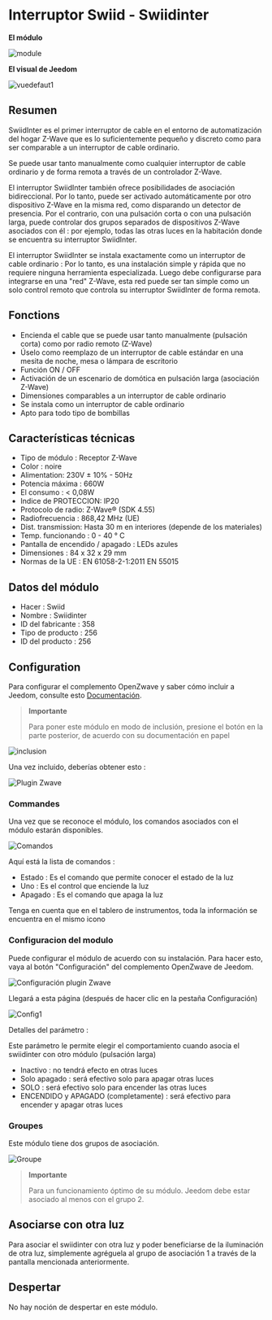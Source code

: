 # Interruptor Swiid - Swiidinter

**El módulo**

![module](images/swiid.inter/module.jpg)

**El visual de Jeedom**

![vuedefaut1](images/swiid.inter/vuedefaut1.jpg)

Resumen
------

SwiidInter es el primer interruptor de cable en el entorno de automatización del hogar Z-Wave que es lo suficientemente pequeño y discreto como para ser comparable a un interruptor de cable ordinario.

Se puede usar tanto manualmente como cualquier interruptor de cable ordinario y de forma remota a través de un controlador Z-Wave.

El interruptor SwiidInter también ofrece posibilidades de asociación bidireccional. Por lo tanto, puede ser activado automáticamente por otro dispositivo Z-Wave en la misma red, como disparando un detector de presencia. Por el contrario, con una pulsación corta o con una pulsación larga, puede controlar dos grupos separados de dispositivos Z-Wave asociados con él : por ejemplo, todas las otras luces en la habitación donde se encuentra su interruptor SwiidInter.

El interruptor SwiidInter se instala exactamente como un interruptor de cable ordinario : Por lo tanto, es una instalación simple y rápida que no requiere ninguna herramienta especializada. Luego debe configurarse para integrarse en una "red" Z-Wave, esta red puede ser tan simple como un solo control remoto que controla su interruptor SwiidInter de forma remota.

Fonctions
---------

-   Encienda el cable que se puede usar tanto manualmente (pulsación corta) como por radio remoto (Z-Wave)
-   Úselo como reemplazo de un interruptor de cable estándar en una mesita de noche, mesa o lámpara de escritorio
-   Función ON / OFF
-   Activación de un escenario de domótica en pulsación larga (asociación Z-Wave)
-   Dimensiones comparables a un interruptor de cable ordinario
-   Se instala como un interruptor de cable ordinario
-   Apto para todo tipo de bombillas

Características técnicas
---------------------------

-   Tipo de módulo : Receptor Z-Wave
-   Color : noire
-   Alimentation: 230V ± 10% - 50Hz
-   Potencia máxima : 660W
-   El consumo : &lt; 0,08W
-   Indice de PROTECCION: IP20
-   Protocolo de radio: Z-Wave® (SDK 4.55)
-   Radiofrecuencia : 868,42 MHz (UE)
-   Dist. transmission: Hasta 30 m en interiores (depende de los materiales)
-   Temp. funcionando : 0 - 40 ° C
-   Pantalla de encendido / apagado : LEDs azules
-   Dimensiones : 84 x 32 x 29 mm
-   Normas de la UE : EN 61058-2-1:2011 EN 55015

Datos del módulo
-----------------

-   Hacer : Swiid
-   Nombre : Swiidinter
-   ID del fabricante : 358
-   Tipo de producto : 256
-   ID del producto : 256

Configuration
-------------

Para configurar el complemento OpenZwave y saber cómo incluir a Jeedom, consulte esto [Documentación](https://doc.jeedom.com/es_ES/plugins/automation%20protocol/openzwave/).

> **Importante**
>
> Para poner este módulo en modo de inclusión, presione el botón en la parte posterior, de acuerdo con su documentación en papel

![inclusion](images/swiid.inter/inclusion.jpg)

Una vez incluido, deberías obtener esto :

![Plugin Zwave](images/swiid.inter/information.jpg)

### Commandes

Una vez que se reconoce el módulo, los comandos asociados con el módulo estarán disponibles.

![Comandos](images/swiid.inter/commandes.jpg)

Aquí está la lista de comandos :

-   Estado : Es el comando que permite conocer el estado de la luz
-   Uno : Es el control que enciende la luz
-   Apagado : Es el comando que apaga la luz

Tenga en cuenta que en el tablero de instrumentos, toda la información se encuentra en el mismo icono

### Configuracion del modulo

Puede configurar el módulo de acuerdo con su instalación. Para hacer esto, vaya al botón "Configuración" del complemento OpenZwave de Jeedom.

![Configuración plugin Zwave](images/plugin/bouton_configuration.jpg)

Llegará a esta página (después de hacer clic en la pestaña Configuración)

![Config1](images/swiid.inter/config1.jpg)

Detalles del parámetro :

Este parámetro le permite elegir el comportamiento cuando asocia el swiidinter con otro módulo (pulsación larga)

-   Inactivo : no tendrá efecto en otras luces
-   Solo apagado : será efectivo solo para apagar otras luces
-   SOLO : será efectivo solo para encender las otras luces
-   ENCENDIDO y APAGADO (completamente) : será efectivo para encender y apagar otras luces

### Groupes

Este módulo tiene dos grupos de asociación.

![Groupe](images/swiid.inter/groupe.jpg)

> **Importante**
>
> Para un funcionamiento óptimo de su módulo. Jeedom debe estar asociado al menos con el grupo 2.

Asociarse con otra luz
----------------------------

Para asociar el swiidinter con otra luz y poder beneficiarse de la iluminación de otra luz, simplemente agréguela al grupo de asociación 1 a través de la pantalla mencionada anteriormente.

Despertar
-------

No hay noción de despertar en este módulo.
